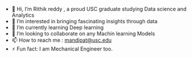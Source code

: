 - 👋 Hi, I’m Rithik reddy , a proud USC graduate studying Data science and Analytics
- 👀 I’m interested in bringing fascinating insights through data
- 🌱 I’m currently learning Deep learning
- 💞️ I’m looking to collaborate on any Machin learning Models
- 📫 How to reach me : mandipat@usc.edu
- ⚡ Fun fact: I am Mechanical Engineer too. 

<!---
mandipat/mandipat is a ✨ special ✨ repository because its `README.md` (this file) appears on your GitHub profile.
You can click the Preview link to take a look at your changes.
--->
